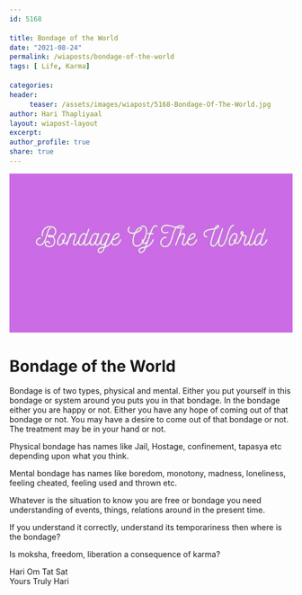 ```yaml
--- 
id: 5168

title: Bondage of the World
date: "2021-08-24"
permalink: /wiaposts/bondage-of-the-world
tags: [ Life, Karma]    

categories: 
header:
     teaser: /assets/images/wiapost/5168-Bondage-Of-The-World.jpg
author: Hari Thapliyaal 
layout: wiapost-layout
excerpt:  
author_profile: true 
share: true 
---
```


![Bondage of the World](/assets/images/wiapost/5168-Bondage-Of-The-World.jpg)     
    
# Bondage of the World   
    
Bondage is of two types, physical and mental. Either you put yourself in this bondage or system around you puts you in that bondage. In the bondage either you are happy or not. Either you have any hope of coming out of that bondage or not. You may have a desire to come out of that bondage or not. The treatment may be in your hand or not.     
    
Physical bondage has names like Jail, Hostage, confinement, tapasya etc depending upon what you think.     
    
Mental bondage has names like boredom, monotony, madness, loneliness, feeling cheated, feeling used and thrown etc.     
    
Whatever is the situation to know you are free or bondage you need understanding of events, things, relations around in the present time.     
    
If you understand it correctly, understand its temporariness then where is the bondage?     
    
Is moksha, freedom, liberation a consequence of karma?     
    
Hari Om Tat Sat     
Yours Truly Hari    
